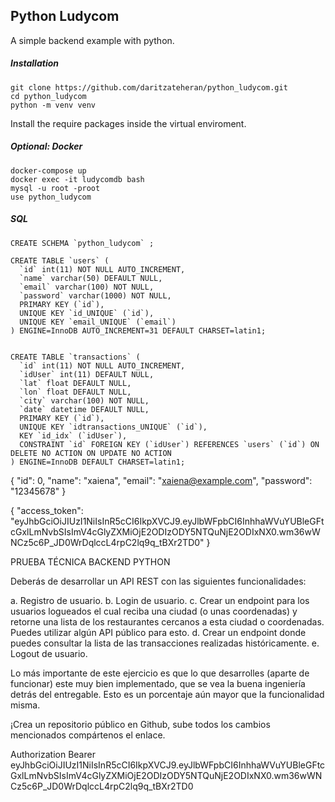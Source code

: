 ## Python Ludycom
A simple backend example with python.

##### Installation

```
git clone https://github.com/daritzateheran/python_ludycom.git
cd python_ludycom
python -m venv venv
```
Install the require packages inside the virtual enviroment.

##### Optional: Docker

```
docker-compose up
docker exec -it ludycomdb bash
mysql -u root -proot
use python_ludycom
```

##### SQL
```
CREATE SCHEMA `python_ludycom` ;

CREATE TABLE `users` (
  `id` int(11) NOT NULL AUTO_INCREMENT,
  `name` varchar(50) DEFAULT NULL,
  `email` varchar(100) NOT NULL,
  `password` varchar(1000) NOT NULL,
  PRIMARY KEY (`id`),
  UNIQUE KEY `id_UNIQUE` (`id`),
  UNIQUE KEY `email_UNIQUE` (`email`)
) ENGINE=InnoDB AUTO_INCREMENT=31 DEFAULT CHARSET=latin1;


CREATE TABLE `transactions` (
  `id` int(11) NOT NULL AUTO_INCREMENT,
  `idUser` int(11) DEFAULT NULL,
  `lat` float DEFAULT NULL,
  `lon` float DEFAULT NULL,
  `city` varchar(100) NOT NULL,
  `date` datetime DEFAULT NULL,
  PRIMARY KEY (`id`),
  UNIQUE KEY `idtransactions_UNIQUE` (`id`),
  KEY `id_idx` (`idUser`),
  CONSTRAINT `id` FOREIGN KEY (`idUser`) REFERENCES `users` (`id`) ON DELETE NO ACTION ON UPDATE NO ACTION
) ENGINE=InnoDB DEFAULT CHARSET=latin1;

```


{
  "id": 0,
  "name": "xaiena",
  "email": "xaiena@example.com",
  "password": "12345678"
}

{
  "access_token": "eyJhbGciOiJIUzI1NiIsInR5cCI6IkpXVCJ9.eyJlbWFpbCI6InhhaWVuYUBleGFtcGxlLmNvbSIsImV4cGlyZXMiOjE2ODIzODY5NTQuNjE2ODIxNX0.wm36wWNCz5c6P_JD0WrDqlccL4rpC2lq9q_tBXr2TD0"
}

PRUEBA TÉCNICA BACKEND PYTHON


Deberás de desarrollar un API REST con las siguientes
funcionalidades:


a. Registro de usuario.
b. Login de usuario.
c. Crear un endpoint para los usuarios logueados el cual reciba
una ciudad (o unas coordenadas) y retorne una lista de los
restaurantes cercanos a esta ciudad o coordenadas. Puedes
utilizar algún API público para esto.
d. Crear un endpoint donde puedes consultar la lista de las
transacciones realizadas históricamente.
e. Logout de usuario.


Lo más importante de este ejercicio es que lo que desarrolles (aparte de
funcionar) este muy bien implementado, que se vea la buena ingeniería
detrás del entregable. Esto es un porcentaje aún mayor que la
funcionalidad misma.

¡Crea un repositorio público en Github, sube todos los cambios
mencionados compártenos el enlace.

Authorization Bearer eyJhbGciOiJIUzI1NiIsInR5cCI6IkpXVCJ9.eyJlbWFpbCI6InhhaWVuYUBleGFtcGxlLmNvbSIsImV4cGlyZXMiOjE2ODIzODY5NTQuNjE2ODIxNX0.wm36wWNCz5c6P_JD0WrDqlccL4rpC2lq9q_tBXr2TD0